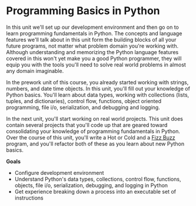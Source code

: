 # Programming Basics in Python

In this unit we'll set up our development environment and then go on to learn programming fundamentals in Python. The concepts and language features we'll talk about in this unit form the building blocks of all your future programs, not matter what problem domain you're working with. Although understanding and memorizing the Python language features covered in this won't yet make you a good Python programmer, they will equip you with the tools you'll need to solve real world problems in almost any domain imaginable. 

In the prework unit of this course, you already started working with strings, numbers, and date time objects. In this unit, you'll fill out your knowledge of Python basics. You'll learn about data types, working with collections (lists, tuples, and dictionaries), control flow, functions, object oriented programming, file i/o, serialization, and debugging and logging. 
 
In the next unit, you'll start working on real world projects. This unit does contain several projects that you'll code up that are geared toward consolidating your knowledge of programming fundamentals in Python. Over the course of this unit, you'll write a Hot or Cold and a [Fizz Buzz](http://en.wikipedia.org/wiki/Fizz_buzz) program, and you'll refactor both of these as you learn about new Python basics.

**Goals**

*   Configure development environment 
*   Understand Python's data types, collections, control flow, functions, objects, file i/o, serialization, debugging, and logging in Python
*   Get experience breaking down a process into an executable set of instructions

